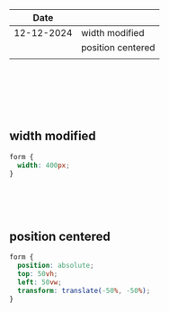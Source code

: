 | Date       |                   |
| ---------- | ----------------- |
| 12-12-2024 | width modified    |
|            | position centered |
|            |                   |

&nbsp;

&nbsp;

&nbsp;

## width modified

```css
form {
  width: 400px;
}
```

&nbsp;

&nbsp;

## position centered

```css
form {
  position: absolute;
  top: 50vh;
  left: 50vw;
  transform: translate(-50%, -50%);
}
```
